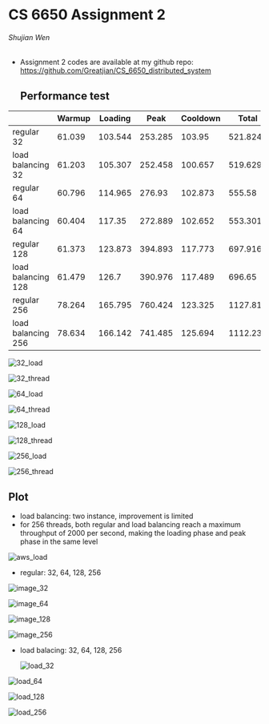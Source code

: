 # CS 6650 Assignment 2

###### Shujian Wen

- Assignment 2 codes are available at my github repo: https://github.com/Greatjian/CS_6650_distributed_system

  ## Performance test

|                    | Warmup | Loading | Peak    | Cooldown | Total    |
| ------------------ | ------ | ------- | ------- | -------- | -------- |
| regular 32         | 61.039 | 103.544 | 253.285 | 103.95   | 521.824  |
| load balancing 32  | 61.203 | 105.307 | 252.458 | 100.657  | 519.629  |
| regular 64         | 60.796 | 114.965 | 276.93  | 102.873  | 555.58   |
| load balancing 64  | 60.404 | 117.35  | 272.889 | 102.652  | 553.301  |
| regular 128        | 61.373 | 123.873 | 394.893 | 117.773  | 697.916  |
| load balancing 128 | 61.479 | 126.7   | 390.976 | 117.489  | 696.65   |
| regular 256        | 78.264 | 165.795 | 760.424 | 123.325  | 1127.815 |
| load balancing 256 | 78.634 | 166.142 | 741.485 | 125.694  | 1112.233 |

![32_load](32_load.png)

![32_thread](32_thread.png)

![64_load](64_load.png)

![64_thread](64_thread.png)

![128_load](128_load.png)

![128_thread](128_thread.png)

![256_load](256_load.png)

![256_thread](256_thread.png)



## Plot

- load balancing: two instance, improvement is limited
- for 256 threads, both regular and load balancing reach a maximum throughput of 2000 per second, making the loading phase and peak phase in the same level



![aws_load](aws_load.png)

- regular: 32, 64, 128, 256

![image_32](image_32.png)

![image_64](image_64.png)

![image_128](image_128.png)

![image_256](image_256.png)

- load balacing: 32, 64, 128, 256

  ![load_32](load_32.png)

![load_64](load_64.png)

![load_128](load_128.png)

![load_256](load_256.png)